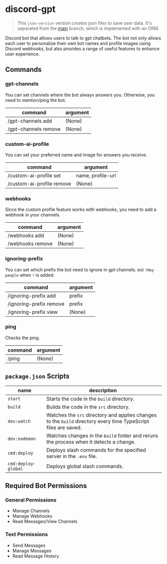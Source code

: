 # discord-gpt
> This `json-version` version creates json files to save user data. It's separated from the [main](https://github.com/decaplanet/discord-gpt) branch, which is implemented with an ORM.

Discord bot that allows users to talk to gpt chatbots. The bot not only allows each user to personalize their own bot names and profile images using Discord webhooks, but also provides a range of useful features to enhance user experience.


## Commands
### gpt-channels
You can set channels where the bot always answers you.
Otherwise, you need to mention/ping the bot.

| command              | argument |
| -------------------- | -------- |
| /gpt-channels add    | (None)   |
| /gpt-channels remove | (None)   |

### custom-ai-profile
You can set your preferred name and image for answers you receive.

| command                   | argument          | 
| ------------------------- | ----------------- |
| /custom-ai-profile set    | name, profile-url |
| /custom-ai-profile remove | (None)            |

### webhooks
Since the custom profile feature works with webhooks, you need to add a webhook in your channels.

| command          | argument |
| ---------------- | -------- |
| /webhooks add    | (None)   |
| /webhooks remove | (None)   |

### ignoring-prefix
You can set which prefix the bot need to ignore in gpt channels. ex) `!Hey people` when `!` is added.

| command                 | argument |
| ----------------------- | -------- |
| /ignoring-prefix add    | prefix   |
| /ignoring-prefix remove | prefix   |
| /ignoring-prefix view   | (None)   |

### ping
Checks the ping.

| command | argument |
| ------- | -------- |
| /ping   | (None)   |


## `package.json` Scripts
| name                | description                                                                                                     |
| ------------------- | --------------------------------------------------------------------------------------------------------------- |
| `start`             | Starts the code in the `build` directory.                                                                       |
| `build`             | Builds the code in the `src` directory.                                                                         |
| `dev:watch`         | Watches the `src` directory and applies changes to the `build` directory every time TypeScript files are saved. |
| `dev:nodemon`       | Watches changes in the `build` folder and reruns the process when it detects a change.                          |
| `cmd:deploy`        | Deploys slash commands for the specified server in the `.env` file.                                             |
| `cmd:deploy-global` | Deploys global slash commands.                                                                                  |


## Required Bot Permissions
### General Permissions
- Manage Channels
- Manage Webhooks
- Read Messages/View Channels

### Text Permissions
- Send Messages
- Manage Messages
- Read Message History